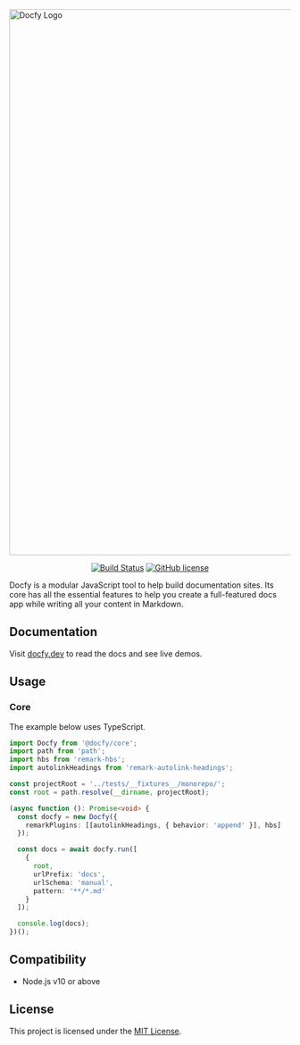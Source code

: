 <img width="978" alt="Docfy Logo" src="https://user-images.githubusercontent.com/230476/86977062-ac358100-c130-11ea-9e75-7397ea17d6da.jpg">
<p align="center">
  <a href="https://github.com/josemarluedke/docfy/actions?query=workflow%3ACI"><img src="https://github.com/josemarluedke/docfy/workflows/CI/badge.svg" alt="Build Status"></a>
  <a href="https://github.com/josemarluedke/docfy/blob/master/LICENSE.md"><img src="https://img.shields.io/badge/license-MIT-blue.svg" alt="GitHub license"></a>
</p>

Docfy is a modular JavaScript tool to help build documentation sites. Its core
has all the essential features to help you create a full-featured docs app while
writing all your content in Markdown.

## Documentation

Visit [docfy.dev](https://docfy.dev/) to read the docs and see live demos.

## Usage

### Core

The example below uses TypeScript.

```ts
import Docfy from '@docfy/core';
import path from 'path';
import hbs from 'remark-hbs';
import autolinkHeadings from 'remark-autolink-headings';

const projectRoot = '../tests/__fixtures__/monorepo/';
const root = path.resolve(__dirname, projectRoot);

(async function (): Promise<void> {
  const docfy = new Docfy({
    remarkPlugins: [[autolinkHeadings, { behavior: 'append' }], hbs]
  });

  const docs = await docfy.run([
    {
      root,
      urlPrefix: 'docs',
      urlSchema: 'manual',
      pattern: '**/*.md'
    }
  ]);

  console.log(docs);
})();
```

## Compatibility

* Node.js v10 or above

## License

This project is licensed under the [MIT License](LICENSE.md).
